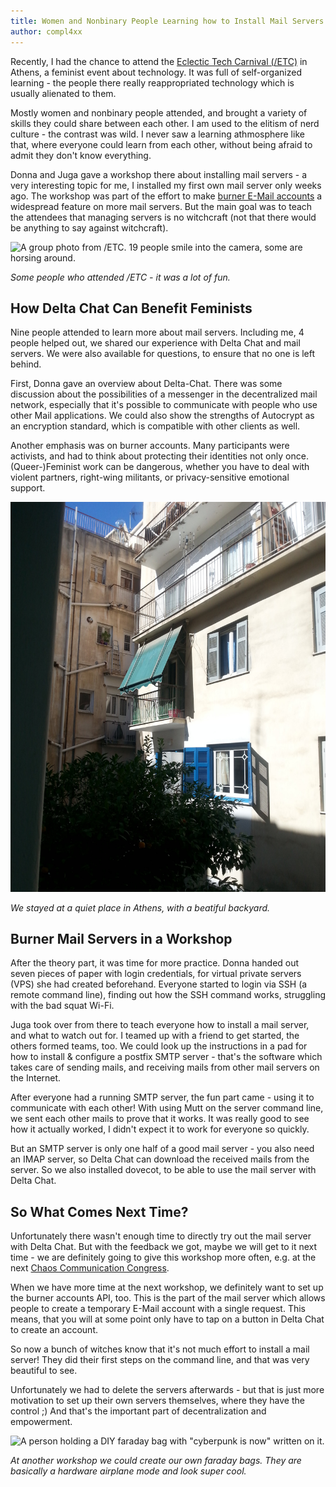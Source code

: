 ```yaml
---
title: Women and Nonbinary People Learning how to Install Mail Servers - Delta Chat at /ETC
author: compl4xx
---
```


Recently, I had the chance to attend the [Eclectic Tech Carnival
(/ETC)](https://eclectictechcarnival.org) in Athens, a feminist event about
technology. It was full of self-organized learning - the people there really
reappropriated technology which is usually alienated to them.

Mostly women and nonbinary people attended, and brought a variety of skills
they could share between each other. I am used to the elitism of nerd culture -
the contrast was wild. I never saw a learning athmosphere like that, where
everyone could learn from each other, without being afraid to admit they don't
know everything.

Donna and Juga gave a workshop there about installing mail servers - a very
interesting topic for me, I installed my first own mail server only weeks ago.
The workshop was part of the effort to make [burner E-Mail
accounts](https://delta.chat/en/2018-11-17-deltaxi#new-planned-features-for-at-risk-and-other-users)
a widespread feature on more mail servers. But the main goal was to teach the
attendees that managing servers is no witchcraft (not that there would be
anything to say against witchcraft).

![A group photo from /ETC. 19 people smile into the camera, some are horsing
around.](../assets/blog/20191021-delta-chat-etc-workshop-group-photo.jpg)

*Some people who attended /ETC - it was a lot of fun.*

## How Delta Chat Can Benefit Feminists

Nine people attended to learn more about mail servers. Including me, 4 people
helped out, we shared our experience with Delta Chat and mail servers. We were
also available for questions, to ensure that no one is left behind.

First, Donna gave an overview about Delta-Chat. There was some discussion about
the possibilities of a messenger in the decentralized mail network, especially
that it's possible to communicate with people who use other Mail applications.
We could also show the strengths of Autocrypt as an encryption standard, which
is compatible with other clients as well.

Another emphasis was on burner accounts. Many participants were activists, and
had to think about protecting their identities not only once. (Queer-)Feminist
work can be dangerous, whether you have to deal with violent partners,
right-wing militants, or privacy-sensitive emotional support.

![A backyard in Athens](../assets/blog/20191021-delta-chat-etc-workshop-athens-backyard.jpg)

*We stayed at a quiet place in Athens, with a beatiful backyard.*

## Burner Mail Servers in a Workshop

After the theory part, it was time for more practice. Donna handed out seven
pieces of paper with login credentials, for virtual private servers (VPS) she
had created beforehand. Everyone started to login via SSH (a remote command
line), finding out how the SSH command works, struggling with the bad squat
Wi-Fi.

Juga took over from there to teach everyone how to install a mail server, and
what to watch out for. I teamed up with a friend to get started, the others
formed teams, too. We could look up the instructions in a pad for how to
install & configure a postfix SMTP server - that's the software which takes
care of sending mails, and receiving mails from other mail servers on the
Internet.

After everyone had a running SMTP server, the fun part came - using it to
communicate with each other!  With using Mutt on the server command line, we
sent each other mails to prove that it works. It was really good to see how it
actually worked, I didn't expect it to work for everyone so quickly.

But an SMTP server is only one half of a good mail server - you also need an
IMAP server, so Delta Chat can download the received mails from the server. So
we also installed dovecot, to be able to use the mail server with Delta Chat.

## So What Comes Next Time?

Unfortunately there wasn't enough time to directly try out the mail server with
Delta Chat. But with the feedback we got, maybe we will get to it next time -
we are definitely going to give this workshop more often, e.g. at the next
[Chaos Communication Congress](https://events.ccc.de).

When we have more time at the next workshop, we definitely want to set up the
burner accounts API, too. This is the part of the mail server which allows
people to create a temporary E-Mail account with a single request. This means,
that you will at some point only have to tap on a button in Delta Chat to
create an account.

So now a bunch of witches know that it's not much effort to install a mail
server! They did their first steps on the command line, and that was very
beautiful to see.

Unfortunately we had to delete the servers afterwards - but that is just more
motivation to set up their own servers themselves, where they have the control
;) And that's the important part of decentralization and empowerment.

![A person holding a DIY faraday bag with "cyberpunk is now" written on
it.](../assets/blog/20191021-delta-chat-etc-workshop-faraday-bag.jpg)

*At another workshop we could create our own faraday bags. They are basically a
hardware airplane mode and look super cool.*


